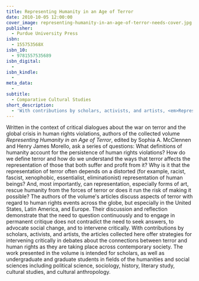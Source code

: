 ```yaml
---
title: Representing Humanity in an Age of Terror
date: 2010-10-05 12:00:00
cover_image: representing-humanity-in-an-age-of-terror-needs-cover.jpg
publisher:
  - Purdue University Press
isbn:
  - 155753568X
isbn_10:
  - 9781557535689
isbn_digital:
  - 
isbn_kindle:
  - 
meta_data:
  - 
subtitle:
  - Comparative Cultural Studies
short_description:
  - 'With contributions by scholars, activists, and artists, <em>Representing Humanity in an Age of Terror</em> offers strategies for intervening critically in debates about the connections between terror and human rights as they are taking place across contemporary society.'
---
```

Written in the context of critical dialogues about the war on terror and the global crisis in human rights violations, authors of the collected volume <em>Representing Humanity in an Age of Terror</em>, edited by Sophia A. McClennen and Henry James Morello, ask a series of questions: What definitions of humanity account for the persistence of human rights violations? How do we define terror and how do we understand the ways that terror affects the representation of those that both suffer and profit from it? Why is it that the representation of terror often depends on a distorted (for example, racist, fascist, xenophobic, essentialist, eliminationist) representation of human beings? And, most importantly, can representation, especially forms of art, rescue humanity from the forces of terror or does it run the risk of making it possible? The authors of the volume's articles discuss aspects of terror with regard to human rights events across the globe, but especially in the United States, Latin America, and Europe. Their discussion and reflection demonstrate that the need to question continuously and to engage in permanent critique does not contradict the need to seek answers, to advocate social change, and to intervene critically. With contributions by scholars, activists, and artists, the articles collected here offer strategies for intervening critically in debates about the connections between terror and human rights as they are taking place across contemporary society. The work presented in the volume is intended for scholars, as well as undergraduate and graduate students in fields of the humanities and social sciences including political science, sociology, history, literary study, cultural studies, and cultural anthropology.
